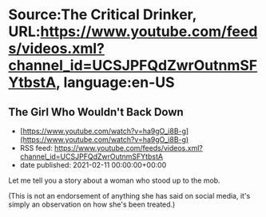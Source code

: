 # Source:The Critical Drinker, URL:https://www.youtube.com/feeds/videos.xml?channel_id=UCSJPFQdZwrOutnmSFYtbstA, language:en-US

## The Girl Who Wouldn't Back Down
 - [https://www.youtube.com/watch?v=ha9gO_i8B-g](https://www.youtube.com/watch?v=ha9gO_i8B-g)
 - RSS feed: https://www.youtube.com/feeds/videos.xml?channel_id=UCSJPFQdZwrOutnmSFYtbstA
 - date published: 2021-02-11 00:00:00+00:00

Let me tell you a story about a woman who stood up to the mob.

(This is not an endorsement of anything she has said on social media, it's simply an observation on how she's been treated.)

